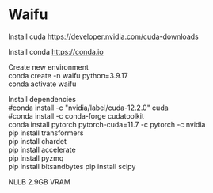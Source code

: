 # Waifu

Install cuda
https://developer.nvidia.com/cuda-downloads

Install conda
https://conda.io

Create new environment  
conda create -n waifu python=3.9.17  
conda activate waifu  

Install dependencies  
#conda install -c "nvidia/label/cuda-12.2.0" cuda  
#conda install -c conda-forge cudatoolkit  
conda install pytorch pytorch-cuda=11.7 -c pytorch -c nvidia  
pip install transformers  
pip install chardet  
pip install accelerate   
pip install pyzmq  
pip install bitsandbytes
pip install scipy  

NLLB 2.9GB VRAM
